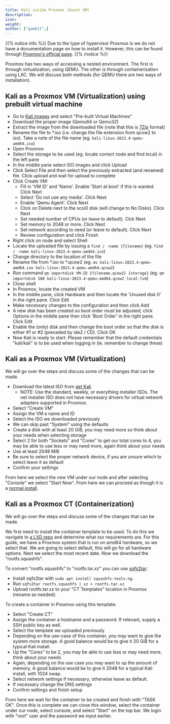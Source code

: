 ```yaml
---
title: Kali inside Proxmox (Guest VM)
description:
icon:
weight:
author: ["gamb1t",]
---
```


{{% notice info %}}
Due to the type of hypervisor Proxmox is we do not have a documentation page on how to install it. However, this can be found through [Proxmox's official page](https://www.proxmox.com/en/proxmox-ve/get-started).
{{% /notice %}}

Proxmox has two ways of accessing a nested environment. The first is through virtualization, using QEMU. The other is through containerization using LXC. We will discuss both methods (for QEMU there are two ways of installation).

## Kali as a Proxmox VM (Virtualization) using prebuilt virtual machine

- Go to [Kali images](/get-kali/#kali-installer-images) and select "Pre-built Virtual Machines"
- Download the proper image (Qemu64 or Qemu32)
- Extract the image from the downloaded file (note that this is [7Zip](https://www.7-zip.org/) format)
- Rename the file to *.iso (i.e. change the file extension from qcow2 to iso). Take a note of the file name (eg. ```kali-linux-2023.4-qemu-amd64.iso```)
- Open Proxmox
- Select the storage to be used (eg. locate correct node and find local) in the left pane
- In the middle pane select ISO images and click Upload
- Click Select File and then select the previously extracted (and renamed) file. Click upload and wait for upload to complete
- Click Create VM:
  - Fill in 'VM ID' and 'Name'. Enable 'Start at boot' if this is wanted. Click Next
  - Select 'Do not use any media'.  Click Next
  - Enable 'Qemu Agent'. Click Next
  - Click on Delete next to the scsi0 disk (will change to No Disks). Click Next
  - Set needed number of CPUs (or leave to default). Clck Next
  - Set memory to 2048 or more. Click Next
  - Set network according to need (or leave to default). Click Next
  - Review configuration and click Finish
- Right click on node and select Shell
- Locate the uploaded file by issuing a ```find / -name {filename}``` (eg. ```find / -name kali-linux-2023.4-qemu-amd64.iso```)
- Change directory to the location of the file
- Rename file from *.iso to *.qcow2 (eg. ```mv kali-linux-2023.4-qemu-amd64.iso kali-linux-2023.4-qemu-amd64.qcow2```)
- Run command ```qm importdisk VM-ID {filename.qcow2} {storage}``` (eg. ```qm importdisk 108 kali-linux-2023.4-qemu-amd64.qcow2 local-lvm```)
- Close shell
- In Proxmox, locate the created VM
- In the middle pane, click Hardware and then locate the 'Unused disk 0' in the right pane. Click Edit
- Make necessary changes to the configuration and then click Add
- A new disk has been created so boot order must be adjusted; click Options in the middle pane then click 'Boot Order' in the right pane. Click Edit
- Enable the (only) disk and then change the boot order so that the disk is either #1 or #2 (preceded by ide2 / CD). Click OK
- Now Kali is ready to start. Please remember that the default credentials "kali/kali" is to be used when logging in (ie. remember to change these)  

## Kali as a Proxmox VM (Virtualization)

We will go over the steps and discuss some of the changes that can be made.

- Download the latest ISO from [get Kali](/get-kali/#kali-installer-images)
  - NOTE: Use the standard, weekly, or everything installer ISOs. The net installer ISO does not have necessary drivers for virtual network adapters supported in Proxmox.
- Select "Create VM"
- Assign the VM a name and ID
- Select the ISO we downloaded previously
- We can skip past "System" using the defaults
- Create a disk with at least 20 GiB, you may need more so think about your needs when selecting storage
- Select 2 for both "Sockets" and "Cores" to get our total cores to 4, you may be able to use less or may need more, again think about your needs
- Use at least 2048 MiB
- Be sure to select the proper network device, if you are unsure which to select leave it as default
- Confirm your settings

From here we select the new VM under our node and after selecting "Console" we select "Start Now". From here we can proceed as though it is a [normal install](/docs/installation/hard-disk-install/).

## Kali as a Proxmox CT (Containerization)

We will go over the steps and discuss some of the changes that can be made.

We first need to install the container template to be used. To do this we navigate to [a LXD repo](https://images.lxd.canonical.com/images/kali/current/) and determine what our requirements are. For this guide, we have a Proxmox system that is run on amd64 hardware, so we select that. We are going to select default, this will go for all hardware options. Next we select the most recent date. Now we download the "rootfs.squashfs".

To convert "rootfs.squashfs" to "rootfs.tar.xz" you can use [sqfs2tar](https://manpages.ubuntu.com/manpages/focal/man1/sqfs2tar.1.html):
- Install sqfs2tar with `sudo apt install squashfs-tools-ng`.
- Run `sqfs2tar rootfs.squashfs | xz > rootfs.tar.xz`
- Upload rootfs.tar.xz to your "CT Templates" location in Proxmox (rename as needed).

To create a container in Proxmox using this template:

- Select "Create CT"
- Assign the container a hostname and a password. If relevant, supply a SSH public key as well.
- Select the template we uploaded previously
- Depending on the use-case of this container, you may want to give the system more storage. A good balance would be to give it 20 GiB for a typical Kali install.
- Up the "Cores" to be 2, you may be able to use less or may need more, think about your needs
- Again, depending on the use case you may want to up the amount of memory. A good balance would be to give it 2048 for a typical Kali install, with 1024 swap.
- Select network settings if necessary, otherwise leave as default.
- If necessary change the DNS settings
- Confirm settings and finish setup

From here we wait for the container to be created and finish with "TASK OK". Once this is complete we can close this window, select the container under our node, select console, and select "Start" on the top bar. We login with "root" user and the password we input earlier.
